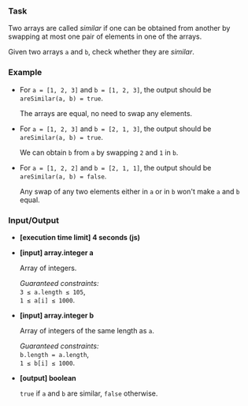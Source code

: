### Task

Two arrays are called _similar_ if one can be obtained from another by swapping at most one pair of elements in one of the arrays.

Given two arrays `a` and `b`, check whether they are _similar_.

### Example

- For `a = [1, 2, 3]` and `b = [1, 2, 3]`, the output should be  
  `areSimilar(a, b) = true`.

  The arrays are equal, no need to swap any elements.

- For `a = [1, 2, 3]` and `b = [2, 1, 3]`, the output should be  
  `areSimilar(a, b) = true`.

  We can obtain `b` from `a` by swapping `2` and `1` in `b`.

- For `a = [1, 2, 2]` and `b = [2, 1, 1]`, the output should be  
  `areSimilar(a, b) = false`.

  Any swap of any two elements either in `a` or in `b` won't make `a` and `b` equal.

### Input/Output

- **[execution time limit] 4 seconds (js)**
- **[input] array.integer a**

  Array of integers.

  _Guaranteed constraints:_  
  `3 ≤ a.length ≤ 105`,  
  `1 ≤ a[i] ≤ 1000`.

- **[input] array.integer b**

  Array of integers of the same length as `a`.

  _Guaranteed constraints:_  
  `b.length = a.length`,  
  `1 ≤ b[i] ≤ 1000`.

- **[output] boolean**

  `true` if `a` and `b` are similar, `false` otherwise.
